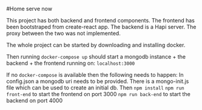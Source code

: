 #Home serve now

This project has both backend and frontend components.
The frontend has been bootstraped from create-react app.
The backend is a Hapi server.
The proxy between the two was not implemented.

The whole project can be started by downloading and installing docker.

Then running `docker-compose up` should start a mongodb instance + the backend + the frontend running on: `localhost:3000`

If no `docker-compose` is available then the following needs to happen:
In config.json a mongodb uri needs to be provided. There is a mongo-init.js file which can be used to create an initial db.
Then `npm install`
`npm run front-end` to start the frontend on port 3000
`npm run back-end` to start the backend on port 4000
